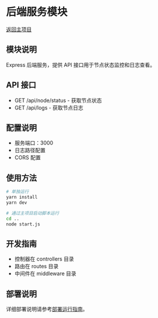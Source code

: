 # 后端服务模块

[返回主项目](../README.md)

## 模块说明
Express 后端服务，提供 API 接口用于节点状态监控和日志查看。

## API 接口
- GET /api/node/status - 获取节点状态
- GET /api/logs - 获取节点日志

## 配置说明
- 服务端口：3000
- 日志路径配置
- CORS 配置

## 使用方法
```bash
# 单独运行
yarn install
yarn dev

# 通过主项目启动脚本运行
cd ..
node start.js
```

## 开发指南
- 控制器在 controllers 目录
- 路由在 routes 目录
- 中间件在 middleware 目录

## 部署说明
详细部署说明请参考[部署运行指南](../部署运行指南.md)。

